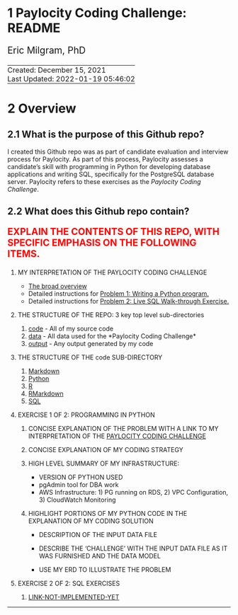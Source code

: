 # 1 Paylocity Coding Challenge: README

<div style="font-size: 1.5em; padding-bottom: 0;">

Eric Milgram, PhD

</div>

<table>
<tbody>
<tr>
<td style="padding: 0; display: none;">
<a href="https://github.com/ScientificProgrammer/PaylocityCodingChallenge">ScientificProgrammer/PaylocityCodingChallenge</a>
</td>
</tr>
<tr>
<td style="padding: 0;">
Created: December 15, 2021
</td>
</tr>
<tr>
<td style="padding: 0;">
Last Updated: 2022-01-19 05:46:02</span>
</td>
</tr>
</tbody>
</table>

# 2 Overview

## 2.1 What is the purpose of this Github repo?

I created this Github repo was as part of candidate evaluation and
interview process for Paylocity. As part of this process, Paylocity
assesses a candidate’s skill with programming in Python for developing
database applications and writing SQL, specifically for the PostgreSQL
database server. Paylocity refers to these exercises as the *Paylocity
Coding Challenge*.

## 2.2 What does this Github repo contain?

<div class="proofingOnlyContainer">

<div style="color: red; font-size: 1.5em; font-weight: bold;">

EXPLAIN THE CONTENTS OF THIS REPO, WITH SPECIFIC EMPHASIS ON THE
FOLLOWING ITEMS.

</div>

<ol>
<li>

<div>

MY INTERPRETATION OF THE PAYLOCITY CODING CHALLENGE

</div>

<ul>
<li>
<a href="code/Markdown/pcc_010_challenge_overview.md">The broad
overview</a>
</li>
<li>
Detailed instructions for
<a href="code/Markdown/pcc_020-010_problem1_write_python_program.md">Problem
1: Writing a Python program.</a>
</li>
<li>
Detailed instructions for
<a href="code/Markdown/pcc_020-020_problem2_sql_live_walkthrough.md">Problem
2: Live SQL Walk-through Exercise.</a>
</li>
</ul>
</li>
<li>
<p>
THE STRUCTURE OF THE REPO: 3 key top level sub-directories
</p>
<ol>
<li>
<span class="sourceCodeText"><a href="./code">code</a></span> - All of
my source code
</li>
<li>
<span class="sourceCodeText"><a href="./data">data</a></span> - All data
used for the *Paylocity Coding Challenge*
</li>
<li>
<span class="sourceCodeText"><a href="./output">output</a></span> - Any
output generated by my code
</li>
</ol>
</li>
<li>
<p>
THE STRUCTURE OF THE <span class="sourceCodeText">code</span>
SUB-DIRECTORY
</p>
<ol>
<li>
<span
class="sourceCodeText"><a href="./code/Markdown">Markdown</a></span>
</li>
<li>
<span class="sourceCodeText"><a href="./code/Python">Python</a></span>
</li>
<li>
<span class="sourceCodeText"><a href="./code/R">R</a></span>
</li>
<li>
<span
class="sourceCodeText"><a href="./code/RMarkdown">RMarkdown</a></span>
</li>
<li>
<span class="sourceCodeText"><a href="./code/SQL">SQL</a></span>
</li>
</ol>
</li>
<li>
<p>
EXERCISE 1 OF 2: PROGRAMMING IN PYTHON
</p>
<ol>
<li>
<p>
CONCISE EXPLANATION OF THE PROBLEM WITH A LINK TO MY INTERPRETATION OF
THE
<a href='D:/GoogleDrive/eric.milgram/Career/Job Prospects/2021-11-09 Paylocity/020 Paylocity Coding Challenge/Paylocity Coding Challenge/code/Markdown/pcc_010_challenge_overview.md'>PAYLOCITY
CODING CHALLENGE</a>
</p>
</li>
<li>
<p>
CONCISE EXPLANATION OF MY CODING STRATEGY
</p>
</li>
<li>
<p>
HIGH LEVEL SUMMARY OF MY INFRASTRUCTURE:
</p>
<ul>
<li>
VERSION OF PYTHON USED
</li>
<li>
pgAdmin tool for DBA work
</li>
<li>
AWS Infrastructure: 1) PG running on RDS, 2) VPC Configuration, 3)
CloudWatch Monitoring
</li>
</ul
    </li>
<li>
<p>
HIGHLIGHT PORTIONS OF MY PYTHON CODE IN THE EXPLANATION OF MY CODING
SOLUTION
</p>
<ul>
<li>
<p>
DESCRIPTION OF THE INPUT DATA FILE
</p>
</li>
<li>
<p>
DESCRIBE THE ‘CHALLENGE’ WITH THE INPUT DATA FILE AS IT WAS FURNISHED
AND THE DATA MODEL
</p>
</li>
<li>
<p>
USE MY ERD TO ILLUSTRATE THE PROBLEM
</p>
</li>
<ul>
</li>
</ol>
</li>
<li>
<p>
EXERCISE 2 OF 2: SQL EXERCISES
</p>
<ol>
<li>
<a href='https://example.com'>LINK-NOT-IMPLEMENTED-YET</a>
</li>
</ol>
</li>
</ol>
</div>

------------------------------------------------------------------------
